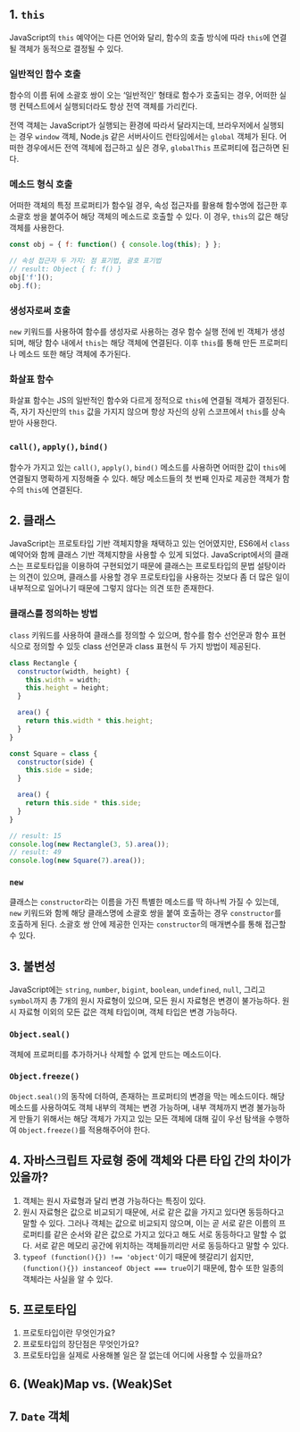 ## 1. `this`
JavaScript의 `this` 예약어는 다른 언어와 달리, 함수의 호출 방식에 따라 `this`에 연결될 객체가 동적으로 결정될 수 있다.

### 일반적인 함수 호출
함수의 이름 뒤에 소괄호 쌍이 오는 ‘일반적인’ 형태로 함수가 호출되는 경우, 어떠한 실행 컨텍스트에서 실행되더라도 항상 전역 객체를 가리킨다.

전역 객체는 JavaScript가 실행되는 환경에 따라서 달라지는데, 브라우저에서 실행되는 경우 `window` 객체, Node.js 같은 서버사이드 런타임에서는 `global` 객체가 된다. 어떠한 경우에서든 전역 객체에 접근하고 싶은 경우, `globalThis` 프로퍼티에 접근하면 된다. 

### 메소드 형식 호출
어떠한 객체의 특정 프로퍼티가 함수일 경우, 속성 접근자를 활용해 함수명에 접근한 후 소괄호 쌍을 붙여주어 해당 객체의 메소드로 호출할 수 있다. 이 경우, `this`의 값은 해당 객체를 사용한다.

```js
const obj = { f: function() { console.log(this); } };

// 속성 접근자 두 가지: 점 표기법, 괄호 표기법
// result: Object { f: f() }
obj['f']();
obj.f();
```

### 생성자로써 호출
`new` 키워드를 사용하여 함수를 생성자로 사용하는 경우 함수 실행 전에 빈 객체가 생성되며, 해당 함수 내에서 `this`는 해당 객체에 연결된다. 이후 `this`를 통해 만든 프로퍼티나 메소드 또한 해당 객체에 추가된다.

### 화살표 함수
화살표 함수는 JS의 일반적인 함수와 다르게 정적으로 `this`에 연결될 객체가 결정된다. 즉, 자기 자신만의 `this` 값을 가지지 않으며 항상 자신의 상위 스코프에서 `this`를 상속받아 사용한다.

### `call()`, `apply()`, `bind()`
함수가 가지고 있는 `call()`, `apply()`, `bind()` 메소드를 사용하면 어떠한 값이 `this`에 연결될지 명확하게 지정해줄 수 있다. 해당 메소드들의 첫 번째 인자로 제공한 객체가 함수의 `this`에 연결된다.

## 2. 클래스
JavaScript는 프로토타입 기반 객체지향을 채택하고 있는 언어였지만, ES6에서 `class` 예약어와 함께 클래스 기반 객체지향을 사용할 수 있게 되었다. JavaScript에서의 클래스는 프로토타입을 이용하여 구현되었기 때문에 클래스는 프로토타입의 문법 설탕이라는 의견이 있으며, 클래스를 사용할 경우 프로토타입을 사용하는 것보다 좀 더 많은 일이 내부적으로 일어나기 때문에 그렇지 않다는 의견 또한 존재한다.

### 클래스를 정의하는 방법
`class` 키워드를 사용하여 클래스를 정의할 수 있으며, 함수를 함수 선언문과 함수 표현식으로 정의할 수 있듯 class 선언문과 class 표현식 두 가지 방법이 제공된다.

```js
class Rectangle {
  constructor(width, height) {
    this.width = width;
    this.height = height;
  }

  area() {
    return this.width * this.height;
  }
}

const Square = class {
  constructor(side) {
    this.side = side;
  }

  area() {
    return this.side * this.side;
  }
}

// result: 15
console.log(new Rectangle(3, 5).area());
// result: 49
console.log(new Square(7).area());
```

### `new`
클래스는 `constructor`라는 이름을 가진 특별한 메소드를 딱 하나씩 가질 수 있는데, `new` 키워드와 함께 해당 클래스명에 소괄호 쌍을 붙여 호출하는 경우 `constructor`를 호출하게 된다. 소괄호 쌍 안에 제공한 인자는 `constructor`의 매개변수를 통해 접근할 수 있다.

## 3. 불변성
JavaScript에는 `string`, `number`, `bigint`, `boolean`, `undefined`, `null`, 그리고 `symbol`까지 총 7개의 원시 자료형이 있으며, 모든 원시 자료형은 변경이 불가능하다. 원시 자료형 이외의 모든 값은 객체 타입이며, 객체 타입은 변경 가능하다. 

### `Object.seal()`
객체에 프로퍼티를 추가하거나 삭제할 수 없게 만드는 메소드이다.

### `Object.freeze()`
`Object.seal()`의 동작에 더하여, 존재하는 프로퍼티의 변경을 막는 메소드이다. 해당 메소드를 사용하여도 객체 내부의 객체는 변경 가능하며, 내부 객체까지 변경 불가능하게 만들기 위해서는 해당 객체가 가지고 있는 모든 객체에 대해 깊이 우선 탐색을 수행하여 `Object.freeze()`를 적용해주어야 한다.

## 4. 자바스크립트 자료형 중에 객체와 다른 타입 간의 차이가 있을까?
1. 객체는 원시 자료형과 달리 변경 가능하다는 특징이 있다.
2. 원시 자료형은 값으로 비교되기 때문에, 서로 같은 값을 가지고 있다면 동등하다고 말할 수 있다. 그러나 객체는 값으로 비교되지 않으며, 이는 곧 서로 같은 이름의 프로퍼티를 같은 순서와 같은 값으로 가지고 있다고 해도 서로 동등하다고 말할 수 없다. 서로 같은 메모리 공간에 위치하는 객체들끼리만 서로 동등하다고 말할 수 있다.
3. `typeof (function(){}) !== 'object'`이기 때문에 헷갈리기 쉽지만, `(function(){}) instanceof Object === true`이기 때문에, 함수 또한 일종의 객체라는 사실을 알 수 있다.

## 5. 프로토타입

1. 프로토타입이란 무엇인가요?
2. 프로토타입의 장단점은 무엇인가요?
3. 프로토타입을 실제로 사용해볼 일은 잘 없는데 어디에 사용할 수 있을까요?

## 6. (Weak)Map vs. (Weak)Set

## 7. `Date` 객체
